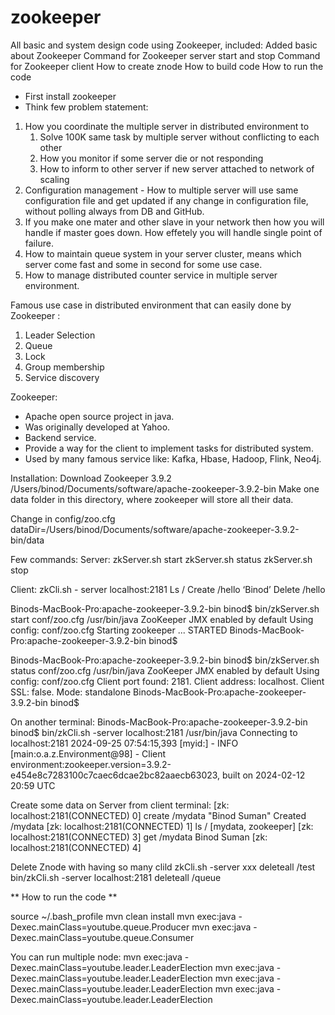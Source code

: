 # zookeeper
All basic and system design code using Zookeeper, included:
Added basic about Zookeeper
Command for Zookeeper server start and stop
Command for Zookeeper client
How to create znode
How to build code
How to run the code

+ First install zookeeper
+ Think few problem statement:

1. How you coordinate the multiple server in distributed environment to 
    1. Solve 100K same task by multiple server without conflicting to each other
    2. How you monitor if some server die or not responding
    3. How to inform to other server if new server attached to network of scaling
2. Configuration management - How to multiple server will use same configuration file and get updated if any change in configuration file, without polling always from DB and GitHub.
3. If you make one mater and other slave in your network then how you will handle if master goes down. How effetely you will handle single point of failure.
4. How to maintain queue system in your server cluster, means which server come fast and some in second for some use case.
5. How to manage distributed counter service in multiple server environment.

Famous use case in distributed environment that can easily done by Zookeeper :
1. Leader Selection
2. Queue
3. Lock
4. Group membership
5. Service discovery


Zookeeper:
- Apache open source project in java.
- Was originally developed at Yahoo.
- Backend service.
- Provide a way for the client to implement tasks for distributed system.
- Used by many famous service like: Kafka, Hbase, Hadoop, Flink, Neo4j.


Installation:
Download Zookeeper 3.9.2
/Users/binod/Documents/software/apache-zookeeper-3.9.2-bin
Make one data folder in this directory, where zookeeper will store all their data.

Change in config/zoo.cfg
dataDir=/Users/binod/Documents/software/apache-zookeeper-3.9.2-bin/data

Few commands:
Server:
zkServer.sh start
zkServer.sh status
zkServer.sh stop

Client:
zkCli.sh - server localhost:2181
Ls /
Create /hello ‘Binod’
Delete /hello



Binods-MacBook-Pro:apache-zookeeper-3.9.2-bin binod$ bin/zkServer.sh start conf/zoo.cfg 
/usr/bin/java
ZooKeeper JMX enabled by default
Using config: conf/zoo.cfg
Starting zookeeper ... STARTED
Binods-MacBook-Pro:apache-zookeeper-3.9.2-bin binod$ 


Binods-MacBook-Pro:apache-zookeeper-3.9.2-bin binod$ bin/zkServer.sh status conf/zoo.cfg 
/usr/bin/java
ZooKeeper JMX enabled by default
Using config: conf/zoo.cfg
Client port found: 2181. Client address: localhost. Client SSL: false.
Mode: standalone
Binods-MacBook-Pro:apache-zookeeper-3.9.2-bin binod$ 


On another terminal:
Binods-MacBook-Pro:apache-zookeeper-3.9.2-bin binod$ bin/zkCli.sh -server localhost:2181
/usr/bin/java
Connecting to localhost:2181
2024-09-25 07:54:15,393 [myid:] - INFO  [main:o.a.z.Environment@98] - Client environment:zookeeper.version=3.9.2-e454e8c7283100c7caec6dcae2bc82aaecb63023, built on 2024-02-12 20:59 UTC


Create some data on Server from client terminal:
[zk: localhost:2181(CONNECTED) 0] create /mydata "Binod Suman"
Created /mydata
[zk: localhost:2181(CONNECTED) 1] ls /
[mydata, zookeeper]
[zk: localhost:2181(CONNECTED) 3] get /mydata
Binod Suman
[zk: localhost:2181(CONNECTED) 4] 


Delete Znode with having so many clild
zkCli.sh -server xxx deleteall /test
bin/zkCli.sh -server localhost:2181  deleteall /queue



** How to run the code **

source ~/.bash_profile
mvn clean install
mvn exec:java -Dexec.mainClass=youtube.queue.Producer
mvn exec:java -Dexec.mainClass=youtube.queue.Consumer

You can run multiple node:
mvn exec:java -Dexec.mainClass=youtube.leader.LeaderElection
mvn exec:java -Dexec.mainClass=youtube.leader.LeaderElection
mvn exec:java -Dexec.mainClass=youtube.leader.LeaderElection
mvn exec:java -Dexec.mainClass=youtube.leader.LeaderElection





